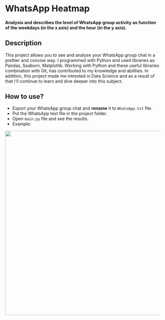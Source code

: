 # WhatsApp Heatmap
#### Analysis and describes the level of WhatsApp group activity as function of the weekdays (in the x axis) and the hour (in the y axis).

## Description
This project allows you to see and analyse your WhatsApp group chat in a prettier and concise way.
I programmed with Python and used libraries as: Pandas, Seaborn, Matplotlib.
Working with Python and these useful libraries combination with Git, has contributed to my knowledge and abilities.
In addition, this project made me intrested in Data Science and as a result of that i'll continue to learn and dive deeper into this subject. 

## How to use?
* Export your WhatsApp group chat and **rename** it to `WhatsApp.txt` file.
* Put the WhatsApp text file in the project folder.
* Open `main.py` file and see the results. 
* Example:
<img src="https://user-images.githubusercontent.com/82831070/157841360-e3c0a5df-25ed-4ea2-b692-70b695559387.png" width="600">
